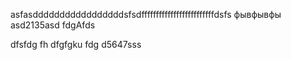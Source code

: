 asfasdddddddddddddddddsfsdfffffffffffffffffffffffffdsfs фывфывфы asd2135asd fdgAfds 


dfsfdg
fh
dfgfgku
fdg
d5647sss
